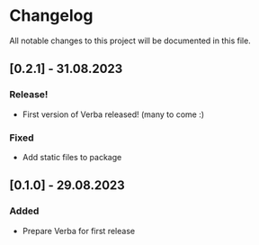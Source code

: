 # Changelog

All notable changes to this project will be documented in this file.

## [0.2.1] - 31.08.2023

### Release!
- First version of Verba released! (many to come :)

### Fixed
- Add static files to package

## [0.1.0] - 29.08.2023

### Added
- Prepare Verba for first release


